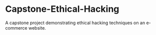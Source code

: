 # Capstone-Ethical-Hacking
A capstone project demonstrating ethical hacking techniques on an e-commerce website.
